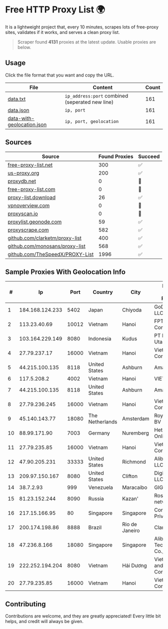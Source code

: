 
# Free HTTP Proxy List 🌍

It is a lightweight project that, every 10 minutes, scrapes lots of free-proxy sites, validates if it works, and serves a clean proxy list.


> Scraper found **4131** proxies at the latest update. Usable proxies are below.

## Usage

Click the file format that you want and copy the URL.


|File|Content|Count|
|----|-------|-----|
|[data.txt](https://raw.githubusercontent.com/themiralay/Proxy-List-World/master/data.txt)|`ip_address:port` combined (seperated new line)|161|
|[data.json](https://raw.githubusercontent.com/themiralay/Proxy-List-World/master/data.json)|`ip, port`|161|
|[data-with-geolocation.json](https://raw.githubusercontent.com/themiralay/Proxy-List-World/master/data-with-geolocation.json)|`ip, port, geolocation`|161|

## Sources

|Source|Found Proxies|Succeed|
|------|-------------|-------|
|[free-proxy-list.net](https://free-proxy-list.net)|300|✅|
|[us-proxy.org](https://www.us-proxy.org)|200|✅|
|[proxydb.net](http://proxydb.net)|0|🚫|
|[free-proxy-list.com](https://free-proxy-list.com/?page=&port=&type%5B%5D=http&type%5B%5D=https&up_time=0&search=Search)|0|🚫|
|[proxy-list.download](https://www.proxy-list.download/HTTP)|26|✅|
|[vpnoverview.com](https://vpnoverview.com/privacy/anonymous-browsing/free-proxy-servers)|0|🚫|
|[proxyscan.io](https://www.proxyscan.io)|0|🚫|
|[proxylist.geonode.com](https://proxylist.geonode.com/api/proxy-list?limit=300&page=1&sort_by=lastChecked&sort_type=desc&protocols=http,https)|59|✅|
|[proxyscrape.com](https://api.proxyscrape.com/v2/?request=displayproxies&protocol=http&timeout=10000&country=all&ssl=all&anonymity=all)|582|✅|
|[github.com/clarketm/proxy-list](https://raw.githubusercontent.com/clarketm/proxy-list/master/proxy-list-raw.txt)|400|✅|
|[github.com/monosans/proxy-list](https://raw.githubusercontent.com/monosans/proxy-list/main/proxies/http.txt)|568|✅|
|[github.com/TheSpeedX/PROXY-List](https://raw.githubusercontent.com/TheSpeedX/PROXY-List/master/http.txt)|1996|✅|


## Sample Proxies With Geolocation Info

|#|Ip|Port|Country|City|Internet Service Provider|
|-|--|----|-------|----|-------------------------|
|1|184.168.124.233|5402|Japan|Chiyoda|GoDaddy.com, LLC|
|2|113.23.40.69|10012|Vietnam|Hanoi|FPT Telecom Company|
|3|103.164.229.149|8080|Indonesia|Kudus|PT Muria Data Utama|
|4|27.79.237.17|16000|Vietnam|Hanoi|Viettel Corporation|
|5|44.215.100.135|8118|United States|Ashburn|Amazon.com|
|6|117.5.208.2|4002|Vietnam|Hanoi|VIETTEL|
|7|44.215.100.135|8118|United States|Ashburn|Amazon.com|
|8|27.79.236.245|16000|Vietnam|Hanoi|Viettel Corporation|
|9|45.140.143.77|18080|The Netherlands|Amsterdam|RoyaleHosting BV|
|10|88.99.171.90|7003|Germany|Nuremberg|Hetzner Online GmbH|
|11|27.79.235.85|16000|Vietnam|Hanoi|Viettel Corporation|
|12|47.90.205.231|33333|United States|Richmond|Alibaba.com LLC|
|13|209.97.150.167|8080|United States|Clifton|DigitalOcean, LLC|
|14|38.7.2.93|999|Venezuela|Maracaibo|GIGAPOP, C.A.|
|15|81.23.152.244|8090|Russia|Kazan'|Rostelecom networks|
|16|217.15.166.95|80|Singapore|Singapore|Contabo Asia Private Limited|
|17|200.174.198.86|8888|Brazil|Rio de Janeiro|Claro S.A|
|18|47.236.8.166|18080|Singapore|Singapore|Alibaba (US) Technology Co., Ltd.|
|19|222.252.194.204|8080|Vietnam|Hải Dương|VietNam Post and Telecom Corporation|
|20|27.79.235.85|16000|Vietnam|Hanoi|Viettel Corporation|



## Contributing

Contributions are welcome, and they are greatly appreciated! Every
little bit helps, and credit will always be given.

